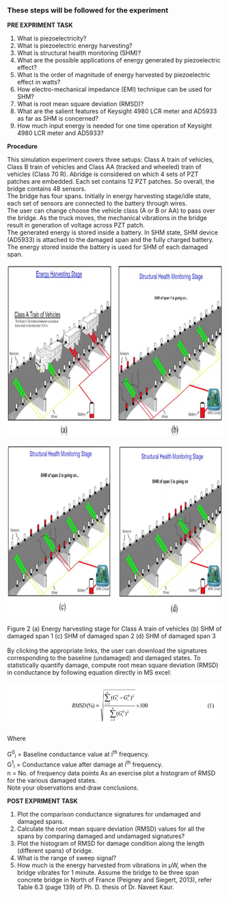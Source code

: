 ### These steps will be followed for the experiment
**PRE EXPRIMENT TASK**

1) What is piezoelectricity?<br>
2) What is piezoelectric energy harvesting?<br>
3) What is structural health monitoring (SHM)?<br>
4) What are the possible applications of energy generated by piezoelectric
effect?<br>
5) What is the order of magnitude of energy harvested by piezoelectric
effect in watts?<br>
6) How electro-mechanical impedance (EMI) technique can be used for
SHM?<br>
7) What is root mean square deviation (RMSD)?<br>
8) What are the salient features of Keysight 4980 LCR meter and AD5933
as far as SHM is concerned?<br>
9) How much input energy is needed for one time operation of Keysight
4980 LCR meter and AD5933?<br>

**Procedure**

This simulation experiment covers three setups: Class A train of vehicles, Class B train of vehicles and
Class AA (tracked and wheeled) train of vehicles (Class 70 R). Abridge is considered on which 4 sets of
PZT patches are embedded. Each set contains 12 PZT patches. So overall, the bridge contains 48 sensors.<br>
The bridge has four spans. Initially in energy harvesting stage/idle state, each set of sensors are connected to the battery through wires.<br> The user can change choose the vehicle class (A or B or AA) to pass over the bridge. As the truck moves, the mechanical vibrations in the bridge result in generation of voltage across PZT patch.<br> The generated energy is stored inside a battery. In SHM state, SHM device (AD5933) is attached to the damaged span and the fully charged battery. The energy stored inside the battery is used for SHM of each damaged span.
<br><br>
<img src="images/pr2.png" height="400px">
<br><br>
<img src="images/pr3.png" height="400px">
<br><br>
Figure 2 (a) Energy harvesting stage for Class A train of vehicles (b) SHM of damaged span 1 (c) SHM of
damaged span 2 (d) SHM of damaged span 3<br><br>
By clicking the appropriate links, the user can download the signatures corresponding to the baseline
(undamaged) and damaged states. To statistically quantify damage, compute root mean square deviation
(RMSD) in conductance by following equation directly in MS excel:
<br><br>
<img src="images/pr1.png" height="100px">
<br><br>
Where<br><br>
 G<sup>0</sup><sub>i</sub> = Baseline conductance value at i<sup>th</sup> frequency.<br>
 G<sup>1</sup><sub>i</sub> = Conductance value after damage at i<sup>th</sup> frequency.<br>
n = No. of frequency data points
As an exercise plot a histogram of RMSD for the various damaged states.<br>
Note your observations and draw conclusions.

**POST EXPRIMENT TASK**

1) Plot the comparison conductance signatures for undamaged and
damaged spans.<br>
2) Calculate the root mean square deviation (RMSD) values for all the
spans by comparing damaged and undamaged signatures?<br>
3) Plot the histogram of RMSD for damage condition along the length
(different spans) of bridge.<br>
4) What is the range of sweep signal?<br>
5) How much is the energy harvested from vibrations in µW, when the
bridge vibrates for 1 minute. Assume the bridge to be three span
concrete bridge in North of France (Peigney and Siegert, 2013), refer
Table 6.3 (page 139) of Ph. D. thesis of Dr. Naveet Kaur.<br>
